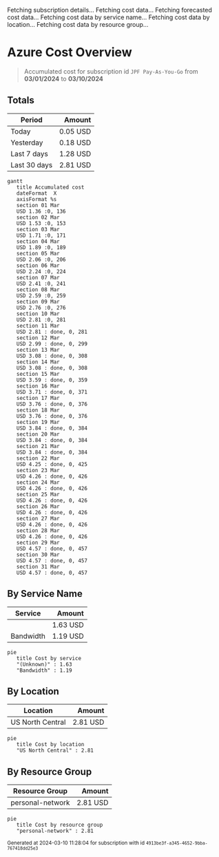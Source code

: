 Fetching subscription details...
Fetching cost data...
Fetching forecasted cost data...
Fetching cost data by service name...
Fetching cost data by location...
Fetching cost data by resource group...
# Azure Cost Overview

> Accumulated cost for subscription id `JPF Pay-As-You-Go` from **03/01/2024** to **03/10/2024**

## Totals

|Period|Amount|
|---|---:|
|Today|0.05 USD|
|Yesterday|0.18 USD|
|Last 7 days|1.28 USD|
|Last 30 days|2.81 USD|

```mermaid
gantt
   title Accumulated cost
   dateFormat  X
   axisFormat %s
   section 01 Mar
   USD 1.36 :0, 136
   section 02 Mar
   USD 1.53 :0, 153
   section 03 Mar
   USD 1.71 :0, 171
   section 04 Mar
   USD 1.89 :0, 189
   section 05 Mar
   USD 2.06 :0, 206
   section 06 Mar
   USD 2.24 :0, 224
   section 07 Mar
   USD 2.41 :0, 241
   section 08 Mar
   USD 2.59 :0, 259
   section 09 Mar
   USD 2.76 :0, 276
   section 10 Mar
   USD 2.81 :0, 281
   section 11 Mar
   USD 2.81 : done, 0, 281
   section 12 Mar
   USD 2.99 : done, 0, 299
   section 13 Mar
   USD 3.08 : done, 0, 308
   section 14 Mar
   USD 3.08 : done, 0, 308
   section 15 Mar
   USD 3.59 : done, 0, 359
   section 16 Mar
   USD 3.71 : done, 0, 371
   section 17 Mar
   USD 3.76 : done, 0, 376
   section 18 Mar
   USD 3.76 : done, 0, 376
   section 19 Mar
   USD 3.84 : done, 0, 384
   section 20 Mar
   USD 3.84 : done, 0, 384
   section 21 Mar
   USD 3.84 : done, 0, 384
   section 22 Mar
   USD 4.25 : done, 0, 425
   section 23 Mar
   USD 4.26 : done, 0, 426
   section 24 Mar
   USD 4.26 : done, 0, 426
   section 25 Mar
   USD 4.26 : done, 0, 426
   section 26 Mar
   USD 4.26 : done, 0, 426
   section 27 Mar
   USD 4.26 : done, 0, 426
   section 28 Mar
   USD 4.26 : done, 0, 426
   section 29 Mar
   USD 4.57 : done, 0, 457
   section 30 Mar
   USD 4.57 : done, 0, 457
   section 31 Mar
   USD 4.57 : done, 0, 457
```

## By Service Name

|Service|Amount|
|---|---:|
||1.63 USD|
|Bandwidth|1.19 USD|

```mermaid
pie
   title Cost by service
   "(Unknown)" : 1.63
   "Bandwidth" : 1.19
```

## By Location

|Location|Amount|
|---|---:|
|US North Central|2.81 USD|

```mermaid
pie
   title Cost by location
   "US North Central" : 2.81
```

## By Resource Group

|Resource Group|Amount|
|---|---:|
|personal-network|2.81 USD|

```mermaid
pie
   title Cost by resource group
   "personal-network" : 2.81
```

<sup>Generated at 2024-03-10 11:28:04 for subscription with id `4913be3f-a345-4652-9bba-767418dd25e3`</sup>
